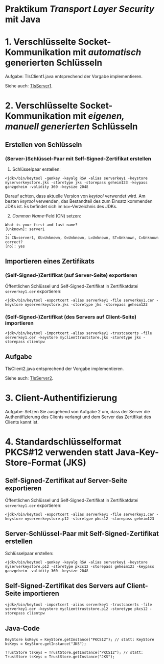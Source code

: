 # Praktikum *Transport Layer Security* mit Java

# 1. Verschlüsselte Socket-Kommunikation mit *automatisch* generierten Schlüsseln

Aufgabe: TlsClient1.java entsprechend der Vorgabe implementieren.

Siehe auch: [TlsServer1](src/tls1/TlsServer1.java).

# 2. Verschlüsselte Socket-Kommunikation mit *eigenen, manuell generierten* Schlüsseln

## Erstellen von Schlüsseln

### (Server-)Schlüssel-Paar mit Self-Signed-Zertifikat erstellen

1. Schlüsselpaar erstellen: 

```<jdk>/bin/keytool -genkey -keyalg RSA -alias serverkey1 -keystore myserverkeystore.jks -storetype jks -storepass geheim123 -keypass ganzgeheim -validity 360 -keysize 2048```

Darauf achten, dass aktuelle Version von *keytool* verwendet wird. Am besten *keytool* verwenden, das Bestandteil des zum Einsatz kommenden JDKs ist. Es befindet sich im `bin`-Verzeichnis des JDKs.

2. *Common Name*-Feld (CN) setzen:
```
What is your first and last name?
[Unknown]: server1
...
Is CN=server1, OU=Unknown, O=Unknown, L=Unknown, ST=Unknown, C=Unknown correct?
[no]: yes
```

## Importieren eines Zertifikats

### (Self-Signed-)Zertifikat (auf Server-Seite) exportieren

Öffentlichen Schlüssel und Self-Signed-Zertifikat in Zertifikatdatei `serverkey1.cer` exportieren:

```<jdk>/bin/keytool -exportcert -alias serverkey1 -file serverkey1.cer -keystore myserverkeystore.jks -storetype jks -storepass geheim123```

### (Self-Signed-)Zertifikat (des Servers auf Client-Seite) importieren

```<jdk>/bin/keytool -importcert -alias serverkey1 -trustcacerts -file serverkey1.cer -keystore myclienttruststore.jks -storetype jks -storepass clientpw```

## Aufgabe

TlsClient2.java entsprechend der Vorgabe implementieren.

Siehe auch: [TlsServer2](src/tls1/TlsServer2.java).

# 3. Client-Authentifizierung

Aufgabe: Setzen Sie ausgehend von Aufgabe 2 um, dass der Server die Authentifizierung des Clients verlangt und dem Server das Zertifikat des Clients kannt ist. 

# 4. Standardschlüsselformat PKCS#12 verwenden statt Java-Key-Store-Format (JKS)

## Self-Signed-Zertifikat auf Server-Seite exportieren

Öffentlichen Schlüssel und Self-Signed-Zertifikat in Zertifikatdatei `serverkey1.cer` exportieren: 

```<jdk>/bin/keytool -exportcert -alias serverkey1 -file serverkey1.cer -keystore myserverkeystore.p12 -storetype pkcs12 -storepass geheim123```

## Server-Schlüssel-Paar mit Self-Signed-Zertifikat erstellen

Schlüsselpaar erstellen:

```<jdk>/bin/keytool -genkey -keyalg RSA -alias serverkey1 -keystore myserverkeystore.p12 -storetype pkcs12 -storepass geheim123 -keypass ganzgeheim -validity 360 -keysize 2048```

## Self-Signed-Zertifikat des Servers auf Client-Seite importieren

```<jdk>/bin/keytool -importcert -alias serverkey1 -trustcacerts -file serverkey1.cer -keystore myclienttruststore.p12 -storetype pkcs12 -storepass clientpw```

## Java-Code

```
KeyStore ksKeys = KeyStore.getInstance("PKCS12"); // statt: KeyStore ksKeys = KeyStore.getInstance("JKS");

TrustStore tsKeys = TrustStore.getInstance("PKCS12"); // statt: TrustStore tsKeys = TrustStore.getInstance("JKS");
```
